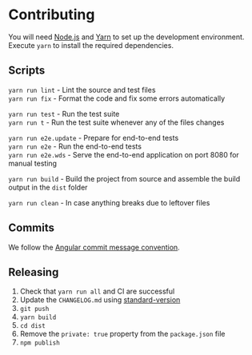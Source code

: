 # Contributing

You will need [Node.js](https://nodejs.org/) and [Yarn](https://yarnpkg.com/) to set up the development environment.
Execute `yarn` to install the required dependencies.

## Scripts

`yarn run lint` - Lint the source and test files  
`yarn run fix` - Format the code and fix some errors automatically  

`yarn run test` - Run the test suite  
`yarn run t` - Run the test suite whenever any of the files changes  

`yarn run e2e.update` - Prepare for end-to-end tests  
`yarn run e2e` - Run the end-to-end tests  
`yarn run e2e.wds` - Serve the end-to-end application on port 8080 for manual testing

`yarn run build` - Build the project from source and assemble the build output in the `dist` folder  

`yarn run clean` - In case anything breaks due to leftover files  

## Commits

We follow the [Angular commit message convention](https://github.com/angular/angular/blob/master/CONTRIBUTING.md).

## Releasing

1. Check that `yarn run all` and CI are successful
2. Update the `CHANGELOG.md` using [standard-version](https://github.com/conventional-changelog/standard-version)
3. `git push`
4. `yarn build`
5. `cd dist`
6. Remove the `private: true` property from the `package.json` file
7. `npm publish`
